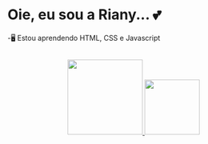 <H1> Oie, eu sou a Riany... 💕 </H1> 
-🖥️ Estou aprendendo HTML, CSS e Javascript

##

<div align="center">
  <a href="https://github.com/rianymello">
  <img height="150em" src="https://github-readme-stats.vercel.app/api?username=rianymello&show_icons=true&theme=dracula&include_all_commits=true&count_private=true"/>
  <img height="110em" src="https://github-readme-stats.vercel.app/api/top-langs/?username=rianymello&layout=compact&langs_count=7&theme=dracula"/>
</div>
<div style="display: inline_block"><br>
  
 ##
 
</div>
